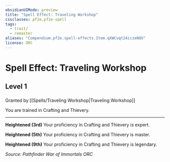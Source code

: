```yaml
---
obsidianUIMode: preview
title: "Spell Effect: Traveling Workshop"
cssclasses: pf2e,pf2e-spell
tags:
  - trait/
  - remaster
aliases: "Compendium.pf2e.spell-effects.Item.qXWCvqt24iczeN8V"
license: ORC
---
```

# Spell Effect: Traveling Workshop
## Level 1
### 






Granted by [[Spells/Traveling Workshop|Traveling Workshop]]

You are trained in Crafting and Thievery.

* * *

**Heightened (3rd)** Your proficiency in Crafting and Thievery is expert.

**Heightened (5th)** Your proficiency in Crafting and Thievery is master.

**Heightened (9th)** Your proficiency in Crafting and Thievery is legendary.

*Source: Pathfinder War of Immortals*
*ORC*